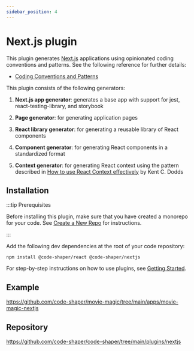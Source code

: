 ```yaml
---
sidebar_position: 4
---
```


# Next.js plugin

This plugin generates [Next.js](https://nextjs.org/) applications using
opinionated coding conventions and patterns. See the following reference for
further details:

- [Coding Conventions and Patterns](https://github.com/nareshbhatia/react-learning-resources/blob/main/docs/coding-conventions-and-patterns.md)

This plugin consists of the following generators:

1. **Next.js app generator**: generates a base app with support for jest,
   react-testing-library, and storybook
2. **Page generator**: for generating application pages

3. **React library generator**: for generating a reusable library of React
   components
4. **Component generator**: for generating React components in a standardized
   format
5. **Context generator**: for generating React context using the pattern
   described in
   [How to use React Context effectively](https://kentcdodds.com/blog/how-to-use-react-context-effectively)
   by Kent C. Dodds

## Installation

:::tip Prerequisites

Before installing this plugin, make sure that you have created a monorepo for
your code. See [Create a New Repo](../getting-started/create-a-new-repo) for
instructions.

:::

Add the following dev dependencies at the root of your code repository:

```shell
npm install @code-shaper/react @code-shaper/nextjs
```

For step-by-step instructions on how to use plugins, see
[Getting Started](../getting-started/core-concepts).

## Example

https://github.com/code-shaper/movie-magic/tree/main/apps/movie-magic-nextjs

## Repository

https://github.com/code-shaper/code-shaper/tree/main/plugins/nextjs
